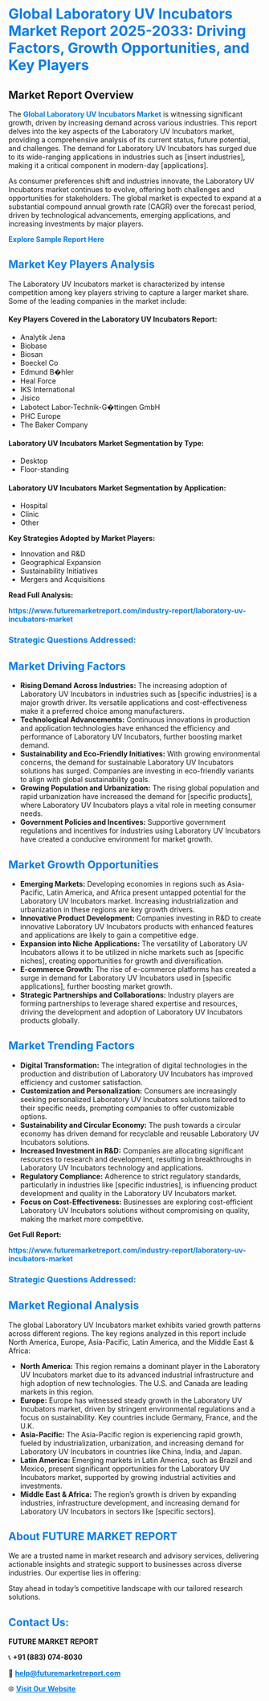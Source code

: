 <h1 style="color: #007BFF;">Global Laboratory UV Incubators Market Report 2025-2033: Driving Factors, Growth Opportunities, and Key Players</h1>

<section id="overview">
<h2>Market Report Overview</h2>
<p>The <a href="https://www.futuremarketreport.com/industry-report/laboratory-uv-incubators-market" style="color: #007BFF; text-decoration: none;"><strong>Global Laboratory UV Incubators Market</strong></a> is witnessing significant growth, driven by increasing demand across various industries. This report delves into the key aspects of the Laboratory UV Incubators market, providing a comprehensive analysis of its current status, future potential, and challenges. The demand for Laboratory UV Incubators has surged due to its wide-ranging applications in industries such as [insert industries], making it a critical component in modern-day [applications].</p>
<p>As consumer preferences shift and industries innovate, the Laboratory UV Incubators market continues to evolve, offering both challenges and opportunities for stakeholders. The global market is expected to expand at a substantial compound annual growth rate (CAGR) over the forecast period, driven by technological advancements, emerging applications, and increasing investments by major players.</p>
</section>

<section id="overview">
<p><a href="https://www.futuremarketreport.com/request-sample/reportId=26148" style="color: #007BFF; text-decoration: none;"><strong>Explore Sample Report Here</strong></a></p>
</section>

<section id="key-players">
<h2 style="color: #007BFF;">Market Key Players Analysis</h2>
<p>The Laboratory UV Incubators market is characterized by intense competition among key players striving to capture a larger market share. Some of the leading companies in the market include:</p>
<h4>Key Players Covered in the Laboratory UV Incubators Report:</h4>
<ul><li>Analytik Jena</li><li>Biobase</li><li>Biosan</li><li>Boeckel Co</li><li>Edmund B�hler</li><li>Heal Force</li><li>IKS International</li><li>Jisico</li><li>Labotect Labor-Technik-G�ttingen GmbH</li><li>PHC Europe</li><li>The Baker Company</li></ul>
<h4>Laboratory UV Incubators Market Segmentation by Type:</h4>
<ul><li>Desktop</li><li>Floor-standing</li></ul>

<h4>Laboratory UV Incubators Market Segmentation by Application:</h4>
<ul><li>Hospital</li><li>Clinic</li><li>Other</li></ul>
<p><strong>Key Strategies Adopted by Market Players:</strong></p>
<ul>
<li>Innovation and R&D</li>
<li>Geographical Expansion</li>
<li>Sustainability Initiatives</li>
<li>Mergers and Acquisitions</li>
</ul>
</section>

<section>
<p><strong>Read Full Analysis: </strong></p><a href="https://www.futuremarketreport.com/industry-report/laboratory-uv-incubators-market" style="color: #007BFF; text-decoration: none;"><strong>https://www.futuremarketreport.com/industry-report/laboratory-uv-incubators-market</strong></a>
<h3 style="color: #007BFF;">Strategic Questions Addressed:</h3>
</section>

<section id="driving-factors">
<h2 style="color: #007BFF;">Market Driving Factors</h2>
<ul>
<li><strong>Rising Demand Across Industries:</strong> The increasing adoption of Laboratory UV Incubators in industries such as [specific industries] is a major growth driver. Its versatile applications and cost-effectiveness make it a preferred choice among manufacturers.</li>
<li><strong>Technological Advancements:</strong> Continuous innovations in production and application technologies have enhanced the efficiency and performance of Laboratory UV Incubators, further boosting market demand.</li>
<li><strong>Sustainability and Eco-Friendly Initiatives:</strong> With growing environmental concerns, the demand for sustainable Laboratory UV Incubators solutions has surged. Companies are investing in eco-friendly variants to align with global sustainability goals.</li>
<li><strong>Growing Population and Urbanization:</strong> The rising global population and rapid urbanization have increased the demand for [specific products], where Laboratory UV Incubators plays a vital role in meeting consumer needs.</li>
<li><strong>Government Policies and Incentives:</strong> Supportive government regulations and incentives for industries using Laboratory UV Incubators have created a conducive environment for market growth.</li>
</ul>
</section>

<section id="growth-opportunities">
<h2 style="color: #007BFF;">Market Growth Opportunities</h2>
<ul>
<li><strong>Emerging Markets:</strong> Developing economies in regions such as Asia-Pacific, Latin America, and Africa present untapped potential for the Laboratory UV Incubators market. Increasing industrialization and urbanization in these regions are key growth drivers.</li>
<li><strong>Innovative Product Development:</strong> Companies investing in R&D to create innovative Laboratory UV Incubators products with enhanced features and applications are likely to gain a competitive edge.</li>
<li><strong>Expansion into Niche Applications:</strong> The versatility of Laboratory UV Incubators allows it to be utilized in niche markets such as [specific niches], creating opportunities for growth and diversification.</li>
<li><strong>E-commerce Growth:</strong> The rise of e-commerce platforms has created a surge in demand for Laboratory UV Incubators used in [specific applications], further boosting market growth.</li>
<li><strong>Strategic Partnerships and Collaborations:</strong> Industry players are forming partnerships to leverage shared expertise and resources, driving the development and adoption of Laboratory UV Incubators products globally.</li>
</ul>
</section>

<section id="trending-factors">
<h2 style="color: #007BFF;">Market Trending Factors</h2>
<ul>
<li><strong>Digital Transformation:</strong> The integration of digital technologies in the production and distribution of Laboratory UV Incubators has improved efficiency and customer satisfaction.</li>
<li><strong>Customization and Personalization:</strong> Consumers are increasingly seeking personalized Laboratory UV Incubators solutions tailored to their specific needs, prompting companies to offer customizable options.</li>
<li><strong>Sustainability and Circular Economy:</strong> The push towards a circular economy has driven demand for recyclable and reusable Laboratory UV Incubators solutions.</li>
<li><strong>Increased Investment in R&D:</strong> Companies are allocating significant resources to research and development, resulting in breakthroughs in Laboratory UV Incubators technology and applications.</li>
<li><strong>Regulatory Compliance:</strong> Adherence to strict regulatory standards, particularly in industries like [specific industries], is influencing product development and quality in the Laboratory UV Incubators market.</li>
<li><strong>Focus on Cost-Effectiveness:</strong> Businesses are exploring cost-efficient Laboratory UV Incubators solutions without compromising on quality, making the market more competitive.</li>
</ul>
</section>

<section>
<p><strong>Get Full Report: </strong></p><a href="https://www.futuremarketreport.com/industry-report/laboratory-uv-incubators-market" style="color: #007BFF; text-decoration: none;"><strong>https://www.futuremarketreport.com/industry-report/laboratory-uv-incubators-market</strong></a>
<h3 style="color: #007BFF;">Strategic Questions Addressed:</h3>
</section>


<section id="regional-analysis">
<h2 style="color: #007BFF;">Market Regional Analysis</h2>
<p>The global Laboratory UV Incubators market exhibits varied growth patterns across different regions. The key regions analyzed in this report include North America, Europe, Asia-Pacific, Latin America, and the Middle East & Africa:</p>
<ul>
<li><strong>North America:</strong> This region remains a dominant player in the Laboratory UV Incubators market due to its advanced industrial infrastructure and high adoption of new technologies. The U.S. and Canada are leading markets in this region.</li>
<li><strong>Europe:</strong> Europe has witnessed steady growth in the Laboratory UV Incubators market, driven by stringent environmental regulations and a focus on sustainability. Key countries include Germany, France, and the U.K.</li>
<li><strong>Asia-Pacific:</strong> The Asia-Pacific region is experiencing rapid growth, fueled by industrialization, urbanization, and increasing demand for Laboratory UV Incubators in countries like China, India, and Japan.</li>
<li><strong>Latin America:</strong> Emerging markets in Latin America, such as Brazil and Mexico, present significant opportunities for the Laboratory UV Incubators market, supported by growing industrial activities and investments.</li>
<li><strong>Middle East & Africa:</strong> The region’s growth is driven by expanding industries, infrastructure development, and increasing demand for Laboratory UV Incubators in sectors like [specific sectors].</li>
</ul>
</section>

<footer>
<h2 style="color: #007BFF;">About FUTURE MARKET REPORT</h2>
<p>We are a trusted name in market research and advisory services, delivering actionable insights and strategic support to businesses across diverse industries. Our expertise lies in offering:</p>

<p>Stay ahead in today’s competitive landscape with our tailored research solutions.</p>

<h2 style="color: #007BFF;">Contact Us:</h2>
<p><strong>FUTURE MARKET REPORT</strong></p>
<p>📞 <strong>+91 (883) 074-8030</strong></p>
<p>📧 <strong><a href="mailto:help@futuremarketreport.com" style="color: #007BFF;">help@futuremarketreport.com</a></strong></p>
<p>🌐 <strong><a href="https://www.futuremarketreport.com/" style="color: #007BFF;">Visit Our Website</a></strong></p>
</footer>